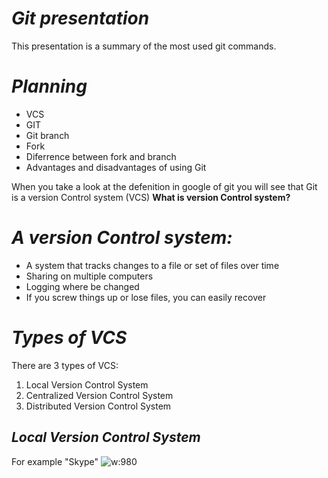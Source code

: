 # ***Git presentation***
This presentation is a summary of the most used git commands.

# ***Planning***
- VCS
- GIT
- Git branch
- Fork
- Diferrence between fork and branch
- Advantages and disadvantages of using Git

When you take a look at the defenition in google of git you will see that Git is a version Control system (VCS)
    **What is version Control system?**
    
# ***A version Control system:***
* A system that tracks changes to a file or set of files over time
* Sharing on multiple computers
* Logging where be changed
* If you screw things up or lose files, you can easily recover 

# ***Types of VCS***

There are 3 types of VCS:
1. Local Version Control System 
2. Centralized Version Control System
3. Distributed Version Control System

## **_Local Version Control System_**
For example "Skype" 
![w:980](https://cdn.shortpixel.ai/spai/w_738+q_glossy+ret_img+to_webp/https://serengetitech.com/wp-content/uploads/2020/12/local-version-control.png)
